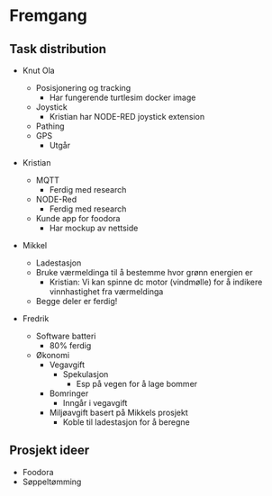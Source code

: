 # Fremgang

## Task distribution

- Knut Ola

  - Posisjonering og tracking
    - Har fungerende turtlesim docker image
  - Joystick
    - Kristian har NODE-RED joystick extension
  - Pathing
  - GPS
    - Utgår

- Kristian
  - MQTT
    - Ferdig med research
  - NODE-Red
    - Ferdig med research
  - Kunde app for foodora
    - Har mockup av nettside
- Mikkel
  - Ladestasjon
  - Bruke værmeldinga til å bestemme hvor grønn energien er
    - Kristian: Vi kan spinne dc motor (vindmølle) for å indikere vinnhastighet fra værmeldinga
  - Begge deler er ferdig!
- Fredrik
  - Software batteri
    - 80% ferdig
  - Økonomi
    - Vegavgift
      - Spekulasjon
        - Esp på vegen for å lage bommer
    - Bomringer
      - Inngår i vegavgift
    - Miljøavgift basert på Mikkels prosjekt
      - Koble til ladestasjon for å beregne

## Prosjekt ideer

- Foodora
- Søppeltømming
